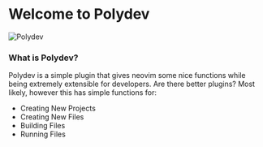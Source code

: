 # Welcome to Polydev

![Polydev](https://github.com/user-attachments/assets/46921f55-39f6-453a-8020-d556f44a10c6)

### What is Polydev?
Polydev is a simple plugin that gives neovim some nice functions while being extremely extensible for developers. Are there better plugins? Most likely, however this has simple functions for:

* Creating New Projects
* Creating New Files
* Building Files
* Running Files
